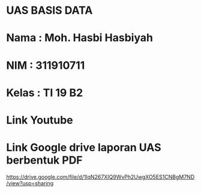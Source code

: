 # UAS BASIS DATA

# Nama : Moh. Hasbi Hasbiyah
# NIM : 311910711
# Kelas : TI 19 B2

# Link Youtube

# Link Google drive laporan UAS berbentuk PDF
https://drive.google.com/file/d/1IqN267XIQ9WvPh2UwgXO5ES1CNBgM7ND/view?usp=sharing
